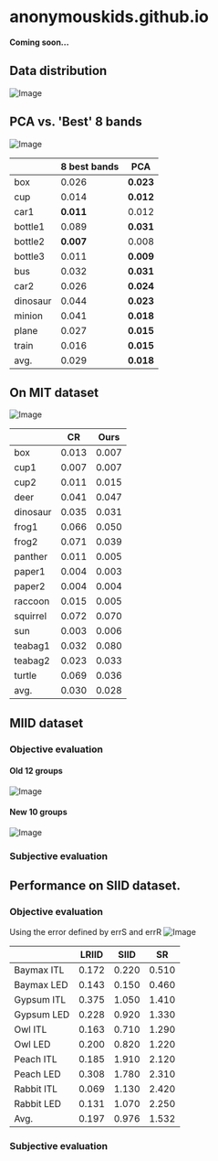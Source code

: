 # anonymouskids.github.io
**Coming soon...**

## Data distribution

![Image](https://farm5.staticflickr.com/4721/26045732858_1133701b2c_b.jpg)

## PCA vs. 'Best' 8 bands
![Image](https://farm5.staticflickr.com/4761/39019978785_41be2b079a_h.jpg)

<table class="tableizer-table">
<thead><tr class="tableizer-firstrow"><th></th><th>8 best bands</th><th>PCA</th></tr></thead><tbody>
 <tr><td>box</td><td>0.026 </td><td><strong>0.023 </strong></td></tr>
 <tr><td>cup </td><td>0.014 </td><td><strong>0.012 </strong> </td></tr>
 <tr><td>car1</td><td><strong>0.011 </strong></td><td>0.012 </td></tr>
 <tr><td>bottle1 </td><td>0.089 </td><td><strong>0.031 </strong> </td></tr>
 <tr><td>bottle2</td><td><strong>0.007 </strong> </td><td>0.008 </td></tr>
 <tr><td>bottle3</td><td>0.011 </td><td><strong>0.009 </strong> </td></tr>
 <tr><td>bus </td><td>0.032 </td><td><strong>0.031 </strong> </td></tr>
 <tr><td>car2</td><td>0.026 </td><td><strong>0.024 </strong> </td></tr>
 <tr><td>dinosaur </td><td>0.044 </td><td><strong>0.023 </strong></td></tr>
 <tr><td>minion </td><td>0.041 </td><td><strong>0.018 </strong> </td></tr>
 <tr><td>plane</td><td>0.027 </td><td><strong>0.015 </strong> </td></tr>
 <tr><td>train</td><td>0.016 </td><td><strong>0.015 </strong> </td></tr>
 <tr><td>avg. </td><td>0.029 </td><td><strong>0.018 </strong> </td></tr>
</tbody></table>

## On MIT dataset
![Image](https://farm5.staticflickr.com/4712/39019985175_6bed8702d6_k.jpg)

<table class="tableizer-table">
<thead><tr class="tableizer-firstrow"><th></th><th>CR</th><th>Ours</th></tr></thead><tbody>
 <tr><td>box</td><td>0.013 </td><td>0.007 </td></tr>
 <tr><td>cup1</td><td>0.007 </td><td>0.007 </td></tr>
 <tr><td>cup2</td><td>0.011 </td><td>0.015 </td></tr>
 <tr><td>deer</td><td>0.041 </td><td>0.047 </td></tr>
 <tr><td>dinosaur</td><td>0.035 </td><td>0.031 </td></tr>
 <tr><td>frog1</td><td>0.066 </td><td>0.050 </td></tr>
 <tr><td>frog2</td><td>0.071 </td><td>0.039 </td></tr>
 <tr><td>panther</td><td>0.011 </td><td>0.005 </td></tr>
 <tr><td>paper1</td><td>0.004 </td><td>0.003 </td></tr>
 <tr><td>paper2</td><td>0.004 </td><td>0.004 </td></tr>
 <tr><td>raccoon</td><td>0.015 </td><td>0.005 </td></tr>
 <tr><td>squirrel</td><td>0.072 </td><td>0.070 </td></tr>
 <tr><td>sun</td><td>0.003 </td><td>0.006 </td></tr>
 <tr><td>teabag1</td><td>0.032 </td><td>0.080 </td></tr>
 <tr><td>teabag2</td><td>0.023 </td><td>0.033 </td></tr>
 <tr><td>turtle</td><td>0.069 </td><td>0.036 </td></tr>
 <tr><td>avg.</td><td>0.030 </td><td>0.028 </td></tr>
</tbody></table>


## MIID dataset
### Objective evaluation
#### Old 12 groups
![Image](https://farm5.staticflickr.com/4704/39918684321_42faa1c719_k.jpg)
#### New 10 groups
![Image](https://farm5.staticflickr.com/4761/39019998775_fa2a84c34a_k.jpg)
### Subjective evaluation


## Performance on SIID dataset.
### Objective evaluation
Using the error defined by errS and errR
![Image](https://farm5.staticflickr.com/4623/39019961215_64924d7e4b_b.jpg)

<table class="tableizer-table">
<thead><tr class="tableizer-firstrow"><th></th><th>LRIID</th><th>SIID</th><th>SR</th></tr></thead><tbody>
 <tr><td>Baymax ITL</td><td>0.172 </td><td>0.220 </td><td>0.510 </td></tr>
 <tr><td>Baymax LED</td><td>0.143 </td><td>0.150 </td><td>0.460 </td></tr>
 <tr><td>Gypsum ITL</td><td>0.375 </td><td>1.050 </td><td>1.410 </td></tr>
 <tr><td>Gypsum LED</td><td>0.228 </td><td>0.920 </td><td>1.330 </td></tr>
 <tr><td>Owl ITL</td><td>0.163 </td><td>0.710 </td><td>1.290 </td></tr>
 <tr><td>Owl LED</td><td>0.200 </td><td>0.820 </td><td>1.220 </td></tr>
 <tr><td>Peach ITL</td><td>0.185 </td><td>1.910 </td><td>2.120 </td></tr>
 <tr><td>Peach LED</td><td>0.308 </td><td>1.780 </td><td>2.310 </td></tr>
 <tr><td>Rabbit ITL</td><td>0.069 </td><td>1.130 </td><td>2.420 </td></tr>
 <tr><td>Rabbit LED</td><td>0.131 </td><td>1.070 </td><td>2.250 </td></tr>
 <tr><td>Avg.</td><td>0.197 </td><td>0.976 </td><td>1.532 </td></tr>
</tbody></table>

### Subjective evaluation
